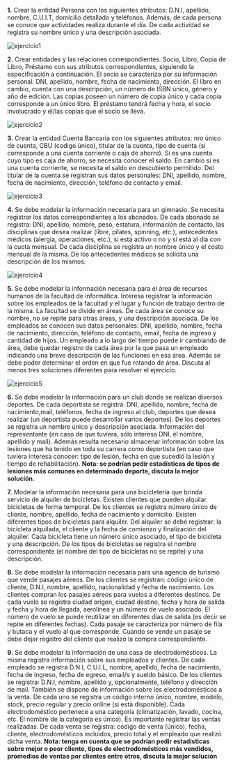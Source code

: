 **1.** Crear la entidad Persona con los siguientes atributos: D.N.I, apellido, nombre, C.U.I.T, domicilio detallado y teléfonos. Además, de cada persona se conoce que actividades realiza durante el día. De cada actividad se registra su nombre único y una descripción asociada.

![ejercicio1](./Practica1/xxx.png)


**2.** Crear entidades y las relaciones correspondientes. Socio, Libro, Copia de Libro, Préstamo con sus atributos correspondientes, siguiendo la especificación a continuación. El socio se caracteriza por su información personal: DNI, apellido, nombre, fecha de nacimiento, dirección. El libro en cambio, cuenta con una descripción, un número de ISBN único, género y año de edición. Las copias poseen un número de copia único y cada copia corresponde a un único libro. El préstamo tendrá fecha y hora, el socio involucrado y el/las copias que el socio se lleva.

![ejercicio2](./Practica1/xxx.png)

**3.** Crear la entidad Cuenta Bancaria con los siguientes atributos: nro único de cuenta, CBU (codigo único), titular de la cuenta, tipo de cuenta (si corresponde a una cuenta corriente o caja de ahorro). Si es una cuenta cuyo tipo es caja de ahorro, se necesita conocer el saldo. En cambio si es una cuenta corriente, se necesita el saldo en descubierto permitido. Del titular de la cuenta se registran sus datos personales: DNI, apellido, nombre, fecha de nacimiento, dirección, teléfono de contacto y email.

![ejercicio3](./Practica1/xxx.png)

**4.** Se debe modelar la información necesaria para un gimnasio. Se necesita registrar los datos correspondientes a los abonados. De cada abonado se registra: DNI, apellido, nombre, peso, estatura, información de contacto, las disciplinas que desea realizar (libre, pilates, spinning, etc.), antecedentes médicos (alergia, operaciones, etc.), si está activo o no y si está al día con la cuota mensual. De cada disciplina se registra un nombre único y el costo mensual de la misma. De los antecedentes médicos se solicita una descripción de los mismos.

![ejercicio4](./Practica1/xxx.png)

**5.** Se debe modelar la información necesaria para el área de recursos humanos de la facultad de informática. Interesa registrar la información sobre los empleados de la facultad y el lugar y función de trabajo dentro de la misma. La facultad se divide en áreas. De cada área se conoce su nombre, no se repite para otras áreas, y una descripción asociada. De los empleados se conocen sus datos personales: DNI, apellido, nombre, fecha de nacimiento, dirección, teléfono de contacto, email, fecha de ingreso y cantidad de hijos. Un empleado a lo largo del tiempo puede ir cambiando de área, debe quedar registro de cada área por la que pasa un empleado indicando una breve descripción de las funciones en esa área. Además se debe poder determinar el orden en que fue rotando de área. Discuta al menos tres soluciones diferentes para resolver el ejercicio.

![ejercicio5](./Practica1/xxx.png)

**6.** Se debe modelar la información para un club donde se realizan diversos deportes. De cada deportista se registra: DNI, apellido, nombre, fecha de nacimiento,mail, teléfonos, fecha de ingreso al club, deportes que desea realizar (un deportista puede desarrollar varios deportes). De los deportes se registra un nombre único y descripción asociada. Información del representante (en caso de que tuviera, sólo interesa DNI, el nombre, apellido y mail). Además resulta necesario almacenar información sobre las lesiones que ha tenido en toda su carrera como deportista (en caso que tuviera interesa conocer: tipo de lesión, fecha en que sucedió la lesión y tiempo de rehabilitación). **Nota: se podrían pedir estadísticas de tipos de lesiones más comunes en determinado deporte, discuta la mejor solución.**

**7.** Modelar la información necesaria para una bicicletería que brinda servicio de alquiler de bicicletas. Existen clientes que pueden alquilar bicicletas de forma temporal. De los clientes se registra número único de cliente, nombre, apellido, fecha de nacimiento y domicilio. Existen diferentes tipos de bicicletas para alquiler. Del alquiler se debe registrar: la bicicleta alquilada, el cliente y la fecha de comienzo y finalización del alquiler. Cada bicicleta tiene un número único asociado, el tipo de bicicleta y una descripción. De los tipos de bicicletas se registra el nombre correspondiente (el nombre del tipo de bicicletas no se repite) y una descripción.

**8.** Se debe modelar la información necesaria para una agencia de turismo que vende pasajes aéreos. De los clientes se registran: código único de cliente, D.N.I, nombre, apellido, nacionalidad y fecha de nacimiento. Los clientes compran los pasajes aéreos para vuelos a diferentes destinos. De cada vuelo se registra ciudad origen, ciudad destino, fecha y hora de salida y fecha y hora de llegada, aerolínea y un número de vuelo asociado. El número de vuelo se puede reutilizar en diferentes días de salida (es decir se repite en diferentes fechas). Cada pasaje se caracteriza por número de fila y butaca y el vuelo al que corresponde. Cuando se vende un pasaje se debe dejar registro del cliente que realizó la compra correspondiente.

**9.** Se debe modelar la información de una casa de electrodomésticos. La misma registra información sobre sus empleados y clientes. De cada empleado se registra D.N.I, C.U.I.L, nombre, apellido, fecha de nacimiento, fecha de ingreso, fecha de egreso, email/s y sueldo básico. De los clientes se registra: D.N.I, nombre, apellido y, opcionalmente, teléfono y dirección de mail. También se dispone de información sobre los electrodomésticos a la venta. De cada uno se registra un código interno único, nombre, modelo, stock, precio regular y precio online (si está disponible). Cada electrodoméstico pertenece a una categoría (climatización, lavado, cocina, etc. El nombre de la categoría es único). Es importante registrar las ventas realizadas. De cada venta se registra: código de venta (único), fecha, cliente, electrodomésticos incluidos, precio total y el empleado que realizó dicha venta. **Nota: tenga en cuenta que se podrían pedir estadísticas sobre mejor o peor cliente, tipos de electrodomésticos más vendidos, promedios de ventas por clientes entre otros, discuta la mejor solución**
